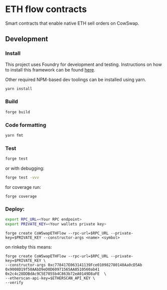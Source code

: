 # ETH flow contracts

Smart contracts that enable native ETH sell orders on CowSwap.

## Development

### Install

This project uses Foundry for development and testing.
Instructions on how to install this framework can be found [here](https://book.getfoundry.sh/getting-started/installation.html).

Other required NPM-based dev toolings can be installed using yarn.

```sh
yarn install
```

### Build

```sh
forge build
```

### Code formatting

```sh
yarn fmt
```

### Test

```sh
forge test
```

or with debugging:
```sh
forge test -vvv
```

for coverage run:
```
forge coverage
```

### Deploy:

```sh
export RPC_URL=<Your RPC endpoint>
export PRIVATE_KEY=<Your wallets private key>
```

```
forge create CoWSwapETHFlow --rpc-url=$RPC_URL --private-key=$PRIVATE_KEY --constructor-args <name> <symbol>
```

on rinkeby this means:
```
forge create CoWSwapETHFlow --rpc-url=$RPC_URL --private-key=$PRIVATE_KEY \
--constructor-args 0xc778417E063141139Fce010982780140Aa0cD5Ab 0x9008D19f58AAbD9eD0D60971565AA8510560ab41 0x2c4c28DDBdAc9C5E7055b4C863b72eA0149D8aFE  \
--etherscan-api-key=$ETHERSCAN_API_KEY \
--verify
```